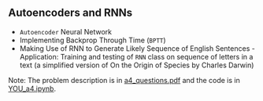 ## Autoencoders and RNNs

- `Autoencoder` Neural Network
- Implementing Backprop Through Time (`BPTT`)
- Making Use of RNN to Generate Likely Sequence of English Sentences
      - Application: Training and testing of `RNN` class on sequence of letters in a text (a simplified version of On the Origin of Species by Charles Darwin)

Note: The problem description is in [a4_questions.pdf](./a4_questions.pdf) and the code is in [YOU_a4.ipynb](./YOU_a4.ipynb).
